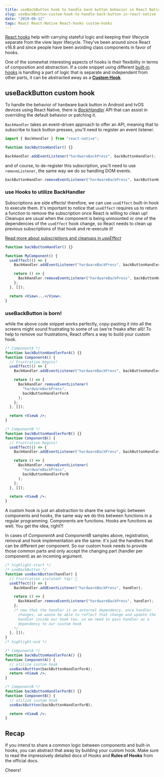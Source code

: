 ```yaml
---
title: useBackButton hook to handle back button behavior in React Native
slug: useBackButton-custom-hook-to-handle-back-button-in-react-native
date: "2019-08-12"
tags: React React-Native React-hooks custom-hooks
---
```


[React hooks](https://reactjs.org/docs/hooks-intro.html) help with carrying stateful logic and keeping their lifecycle separate from the view layer lifecycle. They've been around since React v16.8 and since people have been avoiding class components in favor of hooks.

One of the somewhat interesting aspects of hooks is their flexibility in terms of composition and abstraction. If a code snippet using different [built-in hooks](https://reactjs.org/docs/hooks-reference.html) is handling a part of logic that is separate and independent from other parts, it can be abstracted away as a [**Custom Hook**](https://reactjs.org/docs/hooks-custom.html).

## useBackButton custom hook

To handle the behavior of hardware back button in Android and tvOS devices using React Native, there is [_BackHandler_](https://facebook.github.io/react-native/docs/backhandler.html) API that can assist in overriding the default behavior or patching it.

`BackHandler` takes an event-driven approach to offer an API, meaning that to subscribe to back button presses, you'll need to register an event listener.

```js
import { BackHandler } from "react-native";

function backButtonHandler() {}

BackHandler.addEventListener("hardwareBackPress", backButtonHandler);
```

and of course, to de-register this subscription, you'll need to use `removeListener`, the same way we do so handling DOM events.

```js
backButtonHandler.removeEventListener("hardwareBackPress", backButtonHandler);
```

### use Hooks to utilize BackHandler

Subscriptions are side effects! therefore, we can use `useEffect` built-in hook to execute them. It's important to notice that `useEffect` requires us to return a function to remove the subscription once React is willing to clean up! Cleanups are usual when the component is being unmounted or one of the dependencies of the `useEffect` hook change, so React needs to clean up previous subscriptions of that hook and re-execute it!

[Read more about subscriptions and cleanups in _useEffect_](https://reactjs.org/docs/hooks-effect.html#effects-with-cleanup)

```jsx
function backButtonHandler() {}

function MyComponent() {
  useEffect(() => {
    BackHandler.addEventListener("hardwareBackPress", backButtonHandler);

    return () => {
      BackHandler.removeEventListener("hardwareBackPress", backButtonHandler);
    };
  }, []);

  return <View>...</View>;
}
```

### useBackButton is born!

while the above code snippet works perfectly, copy-pasting it into all the screens might sound frustrating to some of us (we're freaks after all)! To help to remove our frustrations, React offers a way to build your custom hook.

```jsx
/* ComponentA */
function backButtonHandlerForA() {}
function ComponentA() {
  // Frustration begins!
  useEffect(() => {
    BackHandler.addEventListener("hardwareBackPress", backButtonHandlerForA);

    return () => {
      BackHandler.removeEventListener(
        "hardwareBackPress",
        backButtonHandlerForA
      );
    };
  }, []);

  return <ViewA />;
}

/* ComponentB */
function backButtonHandlerForB() {}
function ComponentB() {
  // Frustration begins!
  useEffect(() => {
    BackHandler.addEventListener("hardwareBackPress", backButtonHandlerForB);

    return () => {
      BackHandler.removeEventListener(
        "hardwareBackPress",
        backButtonHandlerForB
      );
    };
  }, []);

  return <ViewB />;
}
```

A custom hook is just an abstraction to share the same logic between components and hooks, the same way we do this between functions in a regular programming.
Components are functions. Hooks are functions as well. You get the idea, right?!

In cases of _ComponentA_ and _ComponentB_ samples above, registration, removal and hook implementation are the same. it's just the handlers that can be different per component. So our custom hook needs to provide those common parts and only accept the changing part (handler per component) as an incoming argument.

```jsx
/* highlight-start */
/* useBackButton */
function useBackButton(handler) {
  // Frustration isolated! Yay! 🎉
  useEffect(() => {
    BackHandler.addEventListener("hardwareBackPress", handler);

    return () => {
      BackHandler.removeEventListener("hardwareBackPress", handler);
    };
    /* now that the handler is an external dependency, once handler 
      changes, we wanna be able to reflect that change and update the 
      handler inside our hook too. so we need to pass handler as a 
      dependency to our custom hook
    */
  }, []);
}
/* highlight-end */

/* ComponentA */
function backButtonHandlerForA() {}
function ComponentA() {
  // utilize custom hook
  useBackButtton(backButtonHandlerForA);
  return <ViewA />;
}

/* ComponentB */
function backButtonHandlerForB() {}
function ComponentB() {
  // utilize custom hook
  useBackButtton(backButtonHandlerForB);

  return <ViewB />;
}
```

## Recap

If you intend to share a common logic between components and built-in hooks, you can abstract that away by building your custom hook. Make sure to read the impressively detailed docs of Hooks and **Rules of Hooks** from the official docs.

Cheers!
